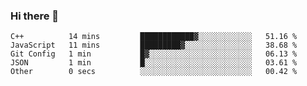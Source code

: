 ### Hi there 👋

<!--START_SECTION:waka-->

```text
C++          14 mins         ████████████▓░░░░░░░░░░░░   51.16 %
JavaScript   11 mins         █████████▓░░░░░░░░░░░░░░░   38.68 %
Git Config   1 min           █▓░░░░░░░░░░░░░░░░░░░░░░░   06.13 %
JSON         1 min           █░░░░░░░░░░░░░░░░░░░░░░░░   03.61 %
Other        0 secs          ░░░░░░░░░░░░░░░░░░░░░░░░░   00.42 %
```

<!--END_SECTION:waka-->
<!--
**Boombag0607/Boombag0607** is a ✨ _special_ ✨ repository because its `README.md` (this file) appears on your GitHub profile.

Here are some ideas to get you started:

- 🔭 I’m currently working on ...
- 🌱 I’m currently learning ...
- 👯 I’m looking to collaborate on ...
- 🤔 I’m looking for help with ...
- 💬 Ask me about ...
- 📫 How to reach me: ...
- 😄 Pronouns: ...
- ⚡ Fun fact: ...
-->
